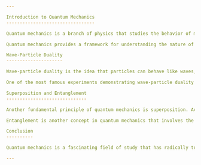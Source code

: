 ```yaml
---

Introduction to Quantum Mechanics
---------------------------------

Quantum mechanics is a branch of physics that studies the behavior of matter and energy at the atomic and subatomic level. It was developed in the early 20th century to explain various phenomena that classical mechanics and electromagnetism were unable to explain accurately.

Quantum mechanics provides a framework for understanding the nature of particles such as electrons, protons, and photons, and how they interact with each other. Unlike classical mechanics, which describes particles and objects using definite positions, quantum mechanics relies on the concept of wave-particle duality.

Wave-Particle Duality
---------------------

Wave-particle duality is the idea that particles can behave like waves, and waves can behave like particles. This means that particles, such as electrons and photons, have both wave-like and particle-like properties.

One of the most famous experiments demonstrating wave-particle duality is the double-slit experiment, where electrons are fired through two parallel slits in a barrier onto a screen behind it. According to classical mechanics, the electrons should create a pattern of two lines on the screen. However, in reality, the electrons produce an interference pattern that is typical of wave behavior. This phenomenon is one of the core concepts of quantum mechanics.

Superposition and Entanglement
------------------------------

Another fundamental principle of quantum mechanics is superposition. According to this principle, a particle can exist in multiple states simultaneously until it is observed or measured, at which point it collapses into one particular state. This means that particles can be in two or more places (or states) at the same time.

Entanglement is another concept in quantum mechanics that involves the correlation of two or more particles, even when they are far apart. When two particles are entangled, changing the state of one particle will instantly affect the state of the other particle, regardless of the distance between them. This concept has led to the development of quantum computing, which holds the potential to revolutionize information technology.

Conclusion
----------

Quantum mechanics is a fascinating field of study that has radically transformed our understanding of the universe at its smallest scales. Despite its counterintuitive principles and complexities, it has led to numerous remarkable discoveries and technological developments, and continues to inspire new areas of research today.

---
```


